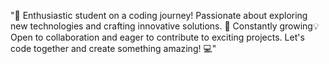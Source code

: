 "🚀 Enthusiastic student on a coding journey! 
Passionate about exploring new technologies and crafting innovative solutions. 
🌱 Constantly growing💡 Open to collaboration and eager to contribute to exciting projects. 
Let's code together and create something amazing! 💻"
